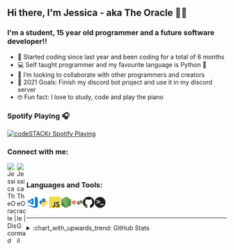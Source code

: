 

## Hi there, I'm Jessica - aka The Oracle 👧🏽


### I'm a student, 15 year old programmer and a future software developer!!

- 🤖 Started coding since last year and been coding for a total of 6 months
- ‍💻 Self taught programmer and my favourite language is Python 🐍
- 🤝 I’m looking to collaborate with other programmers and creators
- 🥅 2021 Goals: Finish my discord bot project and use it in my discord server
- 🤓 Fun fact: I love to study, code and play the piano

### Spotify Playing 🎧

[<img src="https://now-playing-codestackr.vercel.app/api/spotify-playing" alt="codeSTACKr Spotify Playing" width="350" />](https://open.spotify.com/user/9xc6nzszso7tijhctteii0xn1)

### Connect with me:
[<img align="left" alt="JessicaTheOracle | Discord" width="22px" src="https://cdn.jsdelivr.net/npm/simple-icons@v5/icons/discord.svg" />][discord]
[<img align="left" alt="JessicaTheOracle | Gmail" width="22px" src="https://cdn.jsdelivr.net/npm/simple-icons@v5/icons/gmail.svg" />][gmail]



<br />


### Languages and Tools:

<img align="left" alt="Visual Studio Code" width="26px" src="https://raw.githubusercontent.com/github/explore/80688e429a7d4ef2fca1e82350fe8e3517d3494d/topics/visual-studio-code/visual-studio-code.png" />
<img align="left" alt="Python" width="26px" src="https://raw.githubusercontent.com/github/explore/80688e429a7d4ef2fca1e82350fe8e3517d3494d/topics/python/python.png" />
<img align="left" alt="JavaScript" width="26px" src="https://raw.githubusercontent.com/github/explore/80688e429a7d4ef2fca1e82350fe8e3517d3494d/topics/javascript/javascript.png" />
<img align="left" alt="Node.js" width="26px" src="https://raw.githubusercontent.com/github/explore/80688e429a7d4ef2fca1e82350fe8e3517d3494d/topics/nodejs/nodejs.png" />
<img align="left" alt="Git" width="26px" src="https://raw.githubusercontent.com/github/explore/80688e429a7d4ef2fca1e82350fe8e3517d3494d/topics/git/git.png" />
<img align="left" alt="GitHub" width="26px" src="https://raw.githubusercontent.com/github/explore/78df643247d429f6cc873026c0622819ad797942/topics/github/github.png" />
<img align="left" alt="Terminal" width="26px" src="https://raw.githubusercontent.com/github/explore/80688e429a7d4ef2fca1e82350fe8e3517d3494d/topics/terminal/terminal.png" />


<br />
<br />

---




<details>
  <summary>:chart_with_upwards_trend: GitHub Stats</summary>

  <img align="left" alt="codeSTACKr's GitHub Stats" src="https://github-readme-stats-jessicatheoracle.vercel.app/api?username=JessicaTheOracle&show_icons=true&hide_border=true" />

</details>

[discord]: https://discords.com/bio/p/040806
[gmail]: jessica040806@gmail.com


